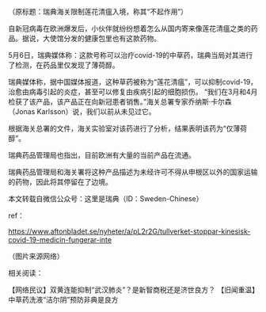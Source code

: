 （原标题：瑞典海关限制莲花清瘟入境，称其“不起作用”）

自新冠病毒在欧洲爆发后，小伙伴就纷纷想着怎么从国内寄来像莲花清瘟之类的药品。据说，大使馆分发的健康包里也有这款药物。

5月6日，瑞典媒体称：这款号称可以治疗covid-19的中草药，瑞典当局对其进行了检测，在药品里仅发现了薄荷醇。

瑞典媒体称，据中国媒体报道，这种草药被称为“莲花清瘟”，可以抑制covid-19，治愈由病毒引起的炎症，甚至可以修复由疾病引起的细胞损伤。 “我们在3月和4月检获了该产品，该产品正在向新冠患者销售。”海关总署专家乔纳斯·卡尔森（Jonas Karlsson）说，我们以前从未见过它。

根据海关总署的文件，海关实验室对该药进行了分析，结果表明该药为“仅薄荷醇”。

瑞典药品管理局也指出，目前欧洲有大量的当前产品在流通。

瑞典药品管理局和海关署将这种产品描述为未经许可不得从申根区以外的国家运输的药物，因此将其停留在了边境。

本文转载自微信公众号：这里是瑞典（ID：Sweden-Chinese）

ref：

https://www.aftonbladet.se/nyheter/a/pL2r2G/tullverket-stoppar-kinesisk-covid-19-medicin-fungerar-inte

（图片来源网络）

相关阅读：

【网络民议】双黄连能抑制“武汉肺炎”？是新智商税还是济世良方？ 【旧闻重温】中草药洗液“洁尔阴”预防非典是良方 
